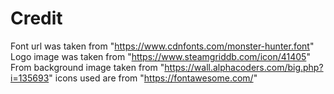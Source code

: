 # Credit

Font url was taken from "https://www.cdnfonts.com/monster-hunter.font"
Logo image was taken from "https://www.steamgriddb.com/icon/41405"
From background image taken from "https://wall.alphacoders.com/big.php?i=135693"
icons used are from "https://fontawesome.com/"
